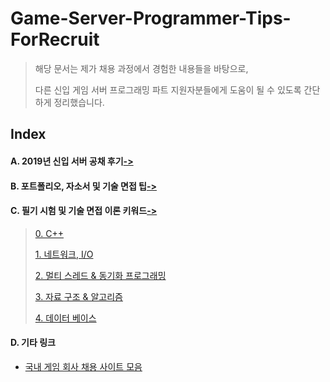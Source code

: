 ﻿# Game-Server-Programmer-Tips-ForRecruit
>해당 문서는 제가 채용 과정에서 경험한 내용들을 바탕으로, 
>
>다른 신입 게임 서버 프로그래밍 파트 지원자분들에게 도움이 될 수 있도록 간단하게 정리했습니다.

## Index

#### A. 2019년 신입 서버 공채 후기[->](#chapter0)

#### B. 포트폴리오, 자소서 및 기술 면접 팁[->](#chapter1)

#### C. 필기 시험 및 기술 면접 이론 키워드[->](#chapter2)
   >[0. C++](#cpp)
   >
   >[1. 네트워크, I/O](#network)
   >
   >[2. 멀티 스레드 & 동기화 프로그래밍](#multithread)
   >
   >[3. 자료 구조 & 알고리즘](#algorithm)
   >
   >[4. 데이터 베이스](#database)

#### D. 기타 링크
 * [국내 게임 회사 채용 사이트 모음](https://github.com/GameForPeople/korea-game-career-site)


